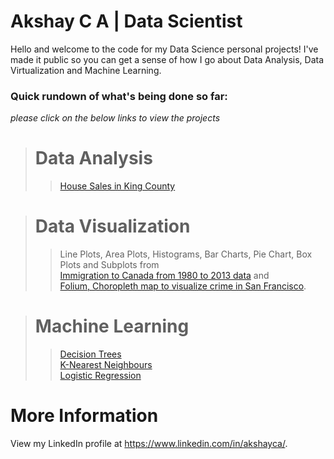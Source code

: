 Akshay C A | Data Scientist
==========================

Hello and welcome to the code for my Data Science personal projects! I've made it public so you can get a sense of how I go about Data Analysis, Data Virtualization and Machine Learning.

### Quick rundown of what's being done so far:<br>
_please click on the below links to view the projects_

> # **Data Analysis**
>>[House Sales in King County](https://github.com/akshayca/personal-portfolio/blob/master/Data%20Analysis%20Projects/House%20Sales%20in%20King%20County/House%20Sales%20in%20King%20County.ipynb)<br>

># **Data Visualization**
>>Line Plots, Area Plots, Histograms, Bar Charts, Pie Chart, Box Plots and Subplots from <br>
[Immigration to Canada from 1980 to 2013 data](https://github.com/akshayca/personal-portfolio/blob/master/Data%20Visualization/Immigration%20to%20Canada%20from%201980%20to%202013.ipynb) and <br>
>>[Folium, Choropleth map to visualize crime in San Francisco](https://github.com/akshayca/personal-portfolio/blob/master/Data%20Visualization/Choropleth%20map%20to%20visualize%20crime%20in%20San%20Francisco.ipynb). 

># **Machine Learning**
>>[Decision Trees](https://github.com/akshayca/personal-portfolio/blob/master/Machine%20Learning%20Projects/Decision%20Tress/Decision%20Tree.ipynb)<br>
>>[K-Nearest Neighbours](https://github.com/akshayca/personal-portfolio/blob/master/Machine%20Learning%20Projects/K-Nearest%20Neighbours/K-Nearest%20Neighbours.ipynb)<br>
>>[Logistic Regression](https://github.com/akshayca/personal-portfolio/blob/master/Machine%20Learning%20Projects/Logistic%20Regression/Logistic%20Regression.ipynb)<br>


More Information
==========================
View my LinkedIn profile at https://www.linkedin.com/in/akshayca/.
